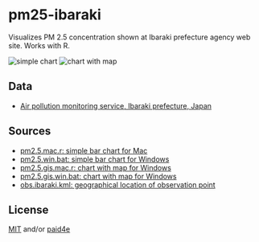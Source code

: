 # pm25-ibaraki

Visualizes PM 2.5 concentration shown at Ibaraki prefecture agency web site. 
Works with R. 

![simple chart](https://tomizonor.files.wordpress.com/2013/03/fig51.png)
![chart with map](https://tomizonor.files.wordpress.com/2016/01/fig4-plot.png)

## Data

- [Air pollution monitoring service, Ibaraki prefecture, Japan](http://www.taiki.pref.ibaraki.jp/data.asp)

## Sources

- [pm2.5.mac.r: simple bar chart for Mac](pm2.5.mac.r)
- [pm2.5.win.bat: simple bar chart for Windows](pm2.5.win.bat)
- [pm2.5.gis.mac.r: chart with map for Windows](pm2.5.gis.mac.r)
- [pm2.5.gis.win.bat: chart with map for Windows](pm2.5.gis.win.bat)
- [obs.ibaraki.kml: geographical location of observation point](obs.ibaraki.kml)

## License

[MIT](LICENSE) and/or [paid4e](ALT-LICENSE.txt)
